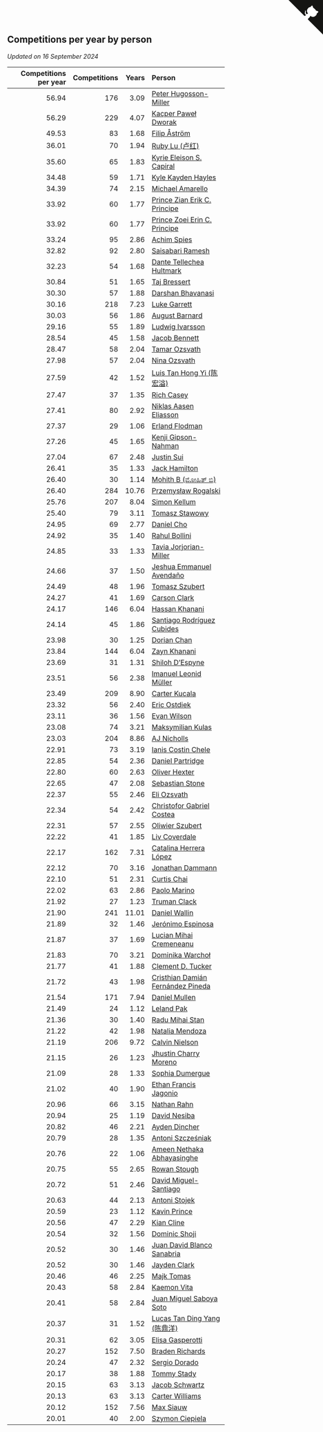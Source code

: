 ## Competitions per year by person

*Updated on 16 September 2024*

| Competitions per year | Competitions | Years | Person |
| ---: | ---: | ---: | :--- |
| 56.94 | 176 | 3.09 | [Peter Hugosson-Miller](https://www.worldcubeassociation.org/persons/2021HUGO01) |
| 56.29 | 229 | 4.07 | [Kacper Paweł Dworak](https://www.worldcubeassociation.org/persons/2020DWOR01) |
| 49.53 | 83 | 1.68 | [Filip Åström](https://www.worldcubeassociation.org/persons/2023ASTR01) |
| 36.01 | 70 | 1.94 | [Ruby Lu (卢红)](https://www.worldcubeassociation.org/persons/2022LURU01) |
| 35.60 | 65 | 1.83 | [Kyrie Eleison S. Capiral](https://www.worldcubeassociation.org/persons/2022CAPI02) |
| 34.48 | 59 | 1.71 | [Kyle Kayden Hayles](https://www.worldcubeassociation.org/persons/2022HAYL02) |
| 34.39 | 74 | 2.15 | [Michael Amarello](https://www.worldcubeassociation.org/persons/2022AMAR09) |
| 33.92 | 60 | 1.77 | [Prince Zian Erik C. Principe](https://www.worldcubeassociation.org/persons/2022PRIN08) |
| 33.92 | 60 | 1.77 | [Prince Zoei Erin C. Principe](https://www.worldcubeassociation.org/persons/2022PRIN09) |
| 33.24 | 95 | 2.86 | [Achim Spies](https://www.worldcubeassociation.org/persons/2021SPIE01) |
| 32.82 | 92 | 2.80 | [Saisabari Ramesh](https://www.worldcubeassociation.org/persons/2021RAME01) |
| 32.23 | 54 | 1.68 | [Dante Tellechea Hultmark](https://www.worldcubeassociation.org/persons/2023HULT01) |
| 30.84 | 51 | 1.65 | [Taj Bressert](https://www.worldcubeassociation.org/persons/2023BRES01) |
| 30.30 | 57 | 1.88 | [Darshan Bhavanasi](https://www.worldcubeassociation.org/persons/2022BHAV01) |
| 30.16 | 218 | 7.23 | [Luke Garrett](https://www.worldcubeassociation.org/persons/2017GARR05) |
| 30.03 | 56 | 1.86 | [August Barnard](https://www.worldcubeassociation.org/persons/2022BARN21) |
| 29.16 | 55 | 1.89 | [Ludwig Ivarsson](https://www.worldcubeassociation.org/persons/2022IVAR01) |
| 28.54 | 45 | 1.58 | [Jacob Bennett](https://www.worldcubeassociation.org/persons/2023BENN04) |
| 28.47 | 58 | 2.04 | [Tamar Ozsvath](https://www.worldcubeassociation.org/persons/2022OZSV04) |
| 27.98 | 57 | 2.04 | [Nina Ozsvath](https://www.worldcubeassociation.org/persons/2022OZSV03) |
| 27.59 | 42 | 1.52 | [Luis Tan Hong Yi (陈宏溢)](https://www.worldcubeassociation.org/persons/2023YILU01) |
| 27.47 | 37 | 1.35 | [Rich Casey](https://www.worldcubeassociation.org/persons/2023CASE06) |
| 27.41 | 80 | 2.92 | [Niklas Aasen Eliasson](https://www.worldcubeassociation.org/persons/2021ELIA01) |
| 27.37 | 29 | 1.06 | [Erland Flodman](https://www.worldcubeassociation.org/persons/2023FLOD01) |
| 27.26 | 45 | 1.65 | [Kenji Gipson-Nahman](https://www.worldcubeassociation.org/persons/2023GIPS01) |
| 27.04 | 67 | 2.48 | [Justin Sui](https://www.worldcubeassociation.org/persons/2022SUIJ01) |
| 26.41 | 35 | 1.33 | [Jack Hamilton](https://www.worldcubeassociation.org/persons/2023HAMI08) |
| 26.40 | 30 | 1.14 | [Mohith B (ಮೋಹಿತ್ ಬಿ)](https://www.worldcubeassociation.org/persons/2023BMOH01) |
| 26.40 | 284 | 10.76 | [Przemysław Rogalski](https://www.worldcubeassociation.org/persons/2013ROGA02) |
| 25.76 | 207 | 8.04 | [Simon Kellum](https://www.worldcubeassociation.org/persons/2016KELL12) |
| 25.40 | 79 | 3.11 | [Tomasz Stawowy](https://www.worldcubeassociation.org/persons/2021STAW01) |
| 24.95 | 69 | 2.77 | [Daniel Cho](https://www.worldcubeassociation.org/persons/2021CHOD01) |
| 24.92 | 35 | 1.40 | [Rahul Bollini](https://www.worldcubeassociation.org/persons/2023BOLL01) |
| 24.85 | 33 | 1.33 | [Tavia Jorjorian-Miller](https://www.worldcubeassociation.org/persons/2023JORJ01) |
| 24.66 | 37 | 1.50 | [Jeshua Emmanuel Avendaño](https://www.worldcubeassociation.org/persons/2023AVEN01) |
| 24.49 | 48 | 1.96 | [Tomasz Szubert](https://www.worldcubeassociation.org/persons/2022SZUB02) |
| 24.27 | 41 | 1.69 | [Carson Clark](https://www.worldcubeassociation.org/persons/2023CLAR02) |
| 24.17 | 146 | 6.04 | [Hassan Khanani](https://www.worldcubeassociation.org/persons/2018KHAN26) |
| 24.14 | 45 | 1.86 | [Santiago Rodríguez Cubides](https://www.worldcubeassociation.org/persons/2022CUBI01) |
| 23.98 | 30 | 1.25 | [Dorian Chan](https://www.worldcubeassociation.org/persons/2023DORI01) |
| 23.84 | 144 | 6.04 | [Zayn Khanani](https://www.worldcubeassociation.org/persons/2018KHAN28) |
| 23.69 | 31 | 1.31 | [Shiloh D’Espyne](https://www.worldcubeassociation.org/persons/2023DESP01) |
| 23.51 | 56 | 2.38 | [Imanuel Leonid Müller](https://www.worldcubeassociation.org/persons/2022MULL02) |
| 23.49 | 209 | 8.90 | [Carter Kucala](https://www.worldcubeassociation.org/persons/2015KUCA01) |
| 23.32 | 56 | 2.40 | [Eric Ostdiek](https://www.worldcubeassociation.org/persons/2022OSTD01) |
| 23.11 | 36 | 1.56 | [Evan Wilson](https://www.worldcubeassociation.org/persons/2023WILS11) |
| 23.08 | 74 | 3.21 | [Maksymilian Kulas](https://www.worldcubeassociation.org/persons/2021KULA02) |
| 23.03 | 204 | 8.86 | [AJ Nicholls](https://www.worldcubeassociation.org/persons/2015NICH04) |
| 22.91 | 73 | 3.19 | [Ianis Costin Chele](https://www.worldcubeassociation.org/persons/2021CHEL01) |
| 22.85 | 54 | 2.36 | [Daniel Partridge](https://www.worldcubeassociation.org/persons/2022PART02) |
| 22.80 | 60 | 2.63 | [Oliver Hexter](https://www.worldcubeassociation.org/persons/2022HEXT01) |
| 22.65 | 47 | 2.08 | [Sebastian Stone](https://www.worldcubeassociation.org/persons/2022STON09) |
| 22.37 | 55 | 2.46 | [Eli Ozsvath](https://www.worldcubeassociation.org/persons/2022OZSV01) |
| 22.34 | 54 | 2.42 | [Christofor Gabriel Costea](https://www.worldcubeassociation.org/persons/2022COST03) |
| 22.31 | 57 | 2.55 | [Oliwier Szubert](https://www.worldcubeassociation.org/persons/2022SZUB01) |
| 22.22 | 41 | 1.85 | [Liv Coverdale](https://www.worldcubeassociation.org/persons/2022COVE02) |
| 22.17 | 162 | 7.31 | [Catalina Herrera López](https://www.worldcubeassociation.org/persons/2017LOPE31) |
| 22.12 | 70 | 3.16 | [Jonathan Dammann](https://www.worldcubeassociation.org/persons/2021DAMM01) |
| 22.10 | 51 | 2.31 | [Curtis Chai](https://www.worldcubeassociation.org/persons/2022CHAI02) |
| 22.02 | 63 | 2.86 | [Paolo Marino](https://www.worldcubeassociation.org/persons/2021MARI04) |
| 21.92 | 27 | 1.23 | [Truman Clack](https://www.worldcubeassociation.org/persons/2023CLAC02) |
| 21.90 | 241 | 11.01 | [Daniel Wallin](https://www.worldcubeassociation.org/persons/2013WALL03) |
| 21.89 | 32 | 1.46 | [Jerónimo Espinosa](https://www.worldcubeassociation.org/persons/2023ESPI07) |
| 21.87 | 37 | 1.69 | [Lucian Mihai Cremeneanu](https://www.worldcubeassociation.org/persons/2023CREM01) |
| 21.83 | 70 | 3.21 | [Dominika Warchoł](https://www.worldcubeassociation.org/persons/2021WARC01) |
| 21.77 | 41 | 1.88 | [Clement D. Tucker](https://www.worldcubeassociation.org/persons/2022TUCK09) |
| 21.72 | 43 | 1.98 | [Cristhian Damián Fernández Pineda](https://www.worldcubeassociation.org/persons/2022PINE05) |
| 21.54 | 171 | 7.94 | [Daniel Mullen](https://www.worldcubeassociation.org/persons/2016MULL04) |
| 21.49 | 24 | 1.12 | [Leland Pak](https://www.worldcubeassociation.org/persons/2023PAKL02) |
| 21.36 | 30 | 1.40 | [Radu Mihai Stan](https://www.worldcubeassociation.org/persons/2023STAN09) |
| 21.22 | 42 | 1.98 | [Natalia Mendoza](https://www.worldcubeassociation.org/persons/2022MEND24) |
| 21.19 | 206 | 9.72 | [Calvin Nielson](https://www.worldcubeassociation.org/persons/2014NIEL03) |
| 21.15 | 26 | 1.23 | [Jhustin Charry Moreno](https://www.worldcubeassociation.org/persons/2023MORE20) |
| 21.09 | 28 | 1.33 | [Sophia Dumergue](https://www.worldcubeassociation.org/persons/2023DUME02) |
| 21.02 | 40 | 1.90 | [Ethan Francis Jagonio](https://www.worldcubeassociation.org/persons/2022JAGO03) |
| 20.96 | 66 | 3.15 | [Nathan Rahn](https://www.worldcubeassociation.org/persons/2021RAHN01) |
| 20.94 | 25 | 1.19 | [David Nesiba](https://www.worldcubeassociation.org/persons/2023NESI01) |
| 20.82 | 46 | 2.21 | [Ayden Dincher](https://www.worldcubeassociation.org/persons/2022DINC01) |
| 20.79 | 28 | 1.35 | [Antoni Szcześniak](https://www.worldcubeassociation.org/persons/2023SZCZ04) |
| 20.76 | 22 | 1.06 | [Ameen Nethaka Abhayasinghe](https://www.worldcubeassociation.org/persons/2023ABHA02) |
| 20.75 | 55 | 2.65 | [Rowan Stough](https://www.worldcubeassociation.org/persons/2022STOU01) |
| 20.72 | 51 | 2.46 | [David Miguel-Santiago](https://www.worldcubeassociation.org/persons/2022MIGU02) |
| 20.63 | 44 | 2.13 | [Antoni Stojek](https://www.worldcubeassociation.org/persons/2022STOJ03) |
| 20.59 | 23 | 1.12 | [Kavin Prince](https://www.worldcubeassociation.org/persons/2023PRIN02) |
| 20.56 | 47 | 2.29 | [Kian Cline](https://www.worldcubeassociation.org/persons/2022CLIN01) |
| 20.54 | 32 | 1.56 | [Dominic Shoji](https://www.worldcubeassociation.org/persons/2023SHOJ01) |
| 20.52 | 30 | 1.46 | [Juan David Blanco Sanabria](https://www.worldcubeassociation.org/persons/2023SANA04) |
| 20.52 | 30 | 1.46 | [Jayden Clark](https://www.worldcubeassociation.org/persons/2023CLAR13) |
| 20.46 | 46 | 2.25 | [Majk Tomas](https://www.worldcubeassociation.org/persons/2022TOMA05) |
| 20.43 | 58 | 2.84 | [Kaemon Vita](https://www.worldcubeassociation.org/persons/2021VITA01) |
| 20.41 | 58 | 2.84 | [Juan Miguel Saboya Soto](https://www.worldcubeassociation.org/persons/2021SOTO01) |
| 20.37 | 31 | 1.52 | [Lucas Tan Ding Yang (陈鼎洋)](https://www.worldcubeassociation.org/persons/2023YANG10) |
| 20.31 | 62 | 3.05 | [Elisa Gasperotti](https://www.worldcubeassociation.org/persons/2021GASP01) |
| 20.27 | 152 | 7.50 | [Braden Richards](https://www.worldcubeassociation.org/persons/2017RICH02) |
| 20.24 | 47 | 2.32 | [Sergio Dorado](https://www.worldcubeassociation.org/persons/2022CORR05) |
| 20.17 | 38 | 1.88 | [Tommy Stady](https://www.worldcubeassociation.org/persons/2022STAD01) |
| 20.15 | 63 | 3.13 | [Jacob Schwartz](https://www.worldcubeassociation.org/persons/2021SCHW01) |
| 20.13 | 63 | 3.13 | [Carter Williams](https://www.worldcubeassociation.org/persons/2021WILL06) |
| 20.12 | 152 | 7.56 | [Max Siauw](https://www.worldcubeassociation.org/persons/2017SIAU02) |
| 20.01 | 40 | 2.00 | [Szymon Ciepiela](https://www.worldcubeassociation.org/persons/2022CIEP01) |


<a href="https://github.com/jonatanklosko/wca_statistics" class="github-corner" aria-label="View source on Github"><svg width="80" height="80" viewBox="0 0 250 250" style="fill:#151513; color:#fff; position: absolute; top: 0; border: 0; right: 0;" aria-hidden="true"><path d="M0,0 L115,115 L130,115 L142,142 L250,250 L250,0 Z"></path><path d="M128.3,109.0 C113.8,99.7 119.0,89.6 119.0,89.6 C122.0,82.7 120.5,78.6 120.5,78.6 C119.2,72.0 123.4,76.3 123.4,76.3 C127.3,80.9 125.5,87.3 125.5,87.3 C122.9,97.6 130.6,101.9 134.4,103.2" fill="currentColor" style="transform-origin: 130px 106px;" class="octo-arm"></path><path d="M115.0,115.0 C114.9,115.1 118.7,116.5 119.8,115.4 L133.7,101.6 C136.9,99.2 139.9,98.4 142.2,98.6 C133.8,88.0 127.5,74.4 143.8,58.0 C148.5,53.4 154.0,51.2 159.7,51.0 C160.3,49.4 163.2,43.6 171.4,40.1 C171.4,40.1 176.1,42.5 178.8,56.2 C183.1,58.6 187.2,61.8 190.9,65.4 C194.5,69.0 197.7,73.2 200.1,77.6 C213.8,80.2 216.3,84.9 216.3,84.9 C212.7,93.1 206.9,96.0 205.4,96.6 C205.1,102.4 203.0,107.8 198.3,112.5 C181.9,128.9 168.3,122.5 157.7,114.1 C157.9,116.9 156.7,120.9 152.7,124.9 L141.0,136.5 C139.8,137.7 141.6,141.9 141.8,141.8 Z" fill="currentColor" class="octo-body"></path></svg></a><style>.github-corner:hover .octo-arm{animation:octocat-wave 560ms ease-in-out}@keyframes octocat-wave{0%,100%{transform:rotate(0)}20%,60%{transform:rotate(-25deg)}40%,80%{transform:rotate(10deg)}}@media (max-width:500px){.github-corner:hover .octo-arm{animation:none}.github-corner .octo-arm{animation:octocat-wave 560ms ease-in-out}}</style>
